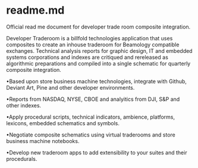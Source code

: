 # readme.md
Official read me document for developer trade room composite integration.


Developer Traderoom is a billfold technologies application that uses composites to create an inhouse traderoom for Beamology compatible exchanges. Technical analysis reports for graphic design, IT and embedded systems corporations and indexes are critiqued and rereleased as algorithmic preparations and compiled into a single schematic for quarterly composite integration.

 •Based upon store business machine technologies, integrate with Github, Deviant Art, Pine and other developer environments.
 
 •Reports from NASDAQ, NYSE, CBOE and analyitics from DJI, S&P and other indexes.

 •Apply procedural scripts, technical indicators, ambience, platforms, lexicons, embedded schematics and symbols.

 •Negotiate composite schematics using virtual traderooms and store business machine notebooks.

 •Develop new traderoom apps to add extensibility to your suites and their procedurals.
